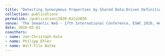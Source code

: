 ```yaml
---
title: "Detecting Synonymous Properties by Shared Data-Driven Definitions"
collection: publications
permalink: /publication/2020-Kalo2020
venue: 'The Semantic Web - 17th International Conference, ESWC 2020, Heraklion, Crete, Greece, May 31-June 4, 2020, Proceedings'
date: 2020-05-01
coauthors:
- name: Jan-Christoph Kalo
- name: Philipp Ehler
- name: Wolf-Tilo Balke
---
```

